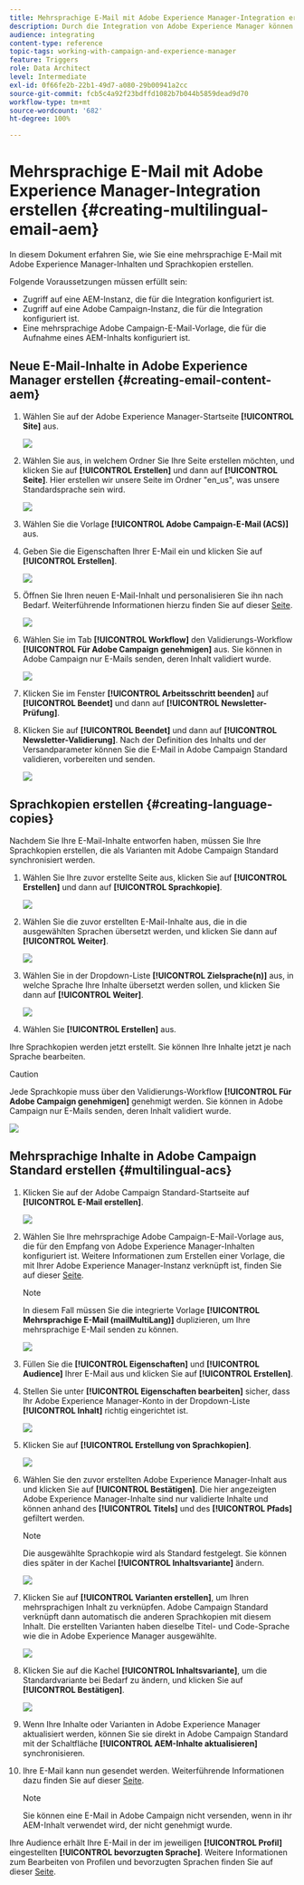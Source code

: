 ```yaml
---
title: Mehrsprachige E-Mail mit Adobe Experience Manager-Integration erstellen.
description: Durch die Integration von Adobe Experience Manager können Sie Inhalte direkt dort erstellen und später in Adobe Campaign verwenden.
audience: integrating
content-type: reference
topic-tags: working-with-campaign-and-experience-manager
feature: Triggers
role: Data Architect
level: Intermediate
exl-id: 0f66fe2b-22b1-49d7-a080-29b00941a2cc
source-git-commit: fcb5c4a92f23bdffd1082b7b044b5859dead9d70
workflow-type: tm+mt
source-wordcount: '682'
ht-degree: 100%

---
```


# Mehrsprachige E-Mail mit Adobe Experience Manager-Integration erstellen {#creating-multilingual-email-aem}

In diesem Dokument erfahren Sie, wie Sie eine mehrsprachige E-Mail mit Adobe Experience Manager-Inhalten und Sprachkopien erstellen.

Folgende Voraussetzungen müssen erfüllt sein:

* Zugriff auf eine AEM-Instanz, die für die Integration konfiguriert ist.
* Zugriff auf eine Adobe Campaign-Instanz, die für die Integration konfiguriert ist.
* Eine mehrsprachige Adobe Campaign-E-Mail-Vorlage, die für die Aufnahme eines AEM-Inhalts konfiguriert ist.

## Neue E-Mail-Inhalte in Adobe Experience Manager erstellen {#creating-email-content-aem}

1. Wählen Sie auf der Adobe Experience Manager-Startseite **[!UICONTROL Site]** aus.

   ![](assets/aem_acs_1.png)

1. Wählen Sie aus, in welchem Ordner Sie Ihre Seite erstellen möchten, und klicken Sie auf **[!UICONTROL Erstellen]** und dann auf **[!UICONTROL Seite]**. Hier erstellen wir unsere Seite im Ordner &quot;en_us&quot;, was unsere Standardsprache sein wird.

   ![](assets/aem_acs_2.png)

1. Wählen Sie die Vorlage **[!UICONTROL Adobe Campaign-E-Mail (ACS)]** aus.

1. Geben Sie die Eigenschaften Ihrer E-Mail ein und klicken Sie auf **[!UICONTROL Erstellen]**.

   ![](assets/aem_acs_3.png)

1. Öffnen Sie Ihren neuen E-Mail-Inhalt und personalisieren Sie ihn nach Bedarf. Weiterführende Informationen hierzu finden Sie auf dieser [Seite](../../integrating/using/creating-email-experience-manager.md#editing-email-aem).

   ![](assets/aem_acs_4.png)

1. Wählen Sie im Tab **[!UICONTROL Workflow]** den Validierungs-Workflow **[!UICONTROL Für Adobe Campaign genehmigen]** aus. Sie können in Adobe Campaign nur E-Mails senden, deren Inhalt validiert wurde.

   ![](assets/aem_acs_7.png)

1. Klicken Sie im Fenster **[!UICONTROL Arbeitsschritt beenden]** auf **[!UICONTROL Beendet]** und dann auf **[!UICONTROL Newsletter-Prüfung]**.

1. Klicken Sie auf **[!UICONTROL Beendet]** und dann auf **[!UICONTROL Newsletter-Validierung]**. Nach der Definition des Inhalts und der Versandparameter können Sie die E-Mail in Adobe Campaign Standard validieren, vorbereiten und senden.

   ![](assets/aem_acs_8.png)

## Sprachkopien erstellen {#creating-language-copies}

Nachdem Sie Ihre E-Mail-Inhalte entworfen haben, müssen Sie Ihre Sprachkopien erstellen, die als Varianten mit Adobe Campaign Standard synchronisiert werden.

1. Wählen Sie Ihre zuvor erstellte Seite aus, klicken Sie auf **[!UICONTROL Erstellen]** und dann auf **[!UICONTROL Sprachkopie]**.

   ![](assets/aem_acs_5.png)

1. Wählen Sie die zuvor erstellten E-Mail-Inhalte aus, die in die ausgewählten Sprachen übersetzt werden, und klicken Sie dann auf **[!UICONTROL Weiter]**.

   ![](assets/aem_acs_6.png)

1. Wählen Sie in der Dropdown-Liste **[!UICONTROL Zielsprache(n)]** aus, in welche Sprache Ihre Inhalte übersetzt werden sollen, und klicken Sie dann auf **[!UICONTROL Weiter]**.

   ![](assets/aem_acs_9.png)

1. Wählen Sie **[!UICONTROL Erstellen]** aus.

Ihre Sprachkopien werden jetzt erstellt. Sie können Ihre Inhalte jetzt je nach Sprache bearbeiten.

>[!CAUTION]
>
>Jede Sprachkopie muss über den Validierungs-Workflow **[!UICONTROL Für Adobe Campaign genehmigen]** genehmigt werden. Sie können in Adobe Campaign nur E-Mails senden, deren Inhalt validiert wurde.

![](assets/aem_acs_11.png)

## Mehrsprachige Inhalte in Adobe Campaign Standard erstellen {#multilingual-acs}

1. Klicken Sie auf der Adobe Campaign Standard-Startseite auf **[!UICONTROL E-Mail erstellen]**.

   ![](assets/aem_acs_12.png)

1. Wählen Sie Ihre mehrsprachige Adobe Campaign-E-Mail-Vorlage aus, die für den Empfang von Adobe Experience Manager-Inhalten konfiguriert ist. Weitere Informationen zum Erstellen einer Vorlage, die mit Ihrer Adobe Experience Manager-Instanz verknüpft ist, finden Sie auf dieser [Seite](../../integrating/using/configure-experience-manager.md#config-acs).

   >[!NOTE]
   >
   >In diesem Fall müssen Sie die integrierte Vorlage **[!UICONTROL Mehrsprachige E-Mail (mailMultiLang)]** duplizieren, um Ihre mehrsprachige E-Mail senden zu können.

   ![](assets/aem_acs_13.png)

1. Füllen Sie die **[!UICONTROL Eigenschaften]** und **[!UICONTROL Audience]** Ihrer E-Mail aus und klicken Sie auf **[!UICONTROL Erstellen]**.

1. Stellen Sie unter **[!UICONTROL Eigenschaften bearbeiten]** sicher, dass Ihr Adobe Experience Manager-Konto in der Dropdown-Liste **[!UICONTROL Inhalt]** richtig eingerichtet ist.

   ![](assets/aem_acs_20.png)

1. Klicken Sie auf **[!UICONTROL Erstellung von Sprachkopien]**.

   ![](assets/aem_acs_16.png)

1. Wählen Sie den zuvor erstellten Adobe Experience Manager-Inhalt aus und klicken Sie auf **[!UICONTROL Bestätigen]**. Die hier angezeigten Adobe Experience Manager-Inhalte sind nur validierte Inhalte und können anhand des **[!UICONTROL Titels]** und des **[!UICONTROL Pfads]** gefiltert werden.

   >[!NOTE]
   >
   >Die ausgewählte Sprachkopie wird als Standard festgelegt. Sie können dies später in der Kachel **[!UICONTROL Inhaltsvariante]** ändern.

   ![](assets/aem_acs_17.png)

1. Klicken Sie auf **[!UICONTROL Varianten erstellen]**, um Ihren mehrsprachigen Inhalt zu verknüpfen. Adobe Campaign Standard verknüpft dann automatisch die anderen Sprachkopien mit diesem Inhalt. Die erstellten Varianten haben dieselbe Titel- und Code-Sprache wie die in Adobe Experience Manager ausgewählte.

   ![](assets/aem_acs_18.png)

1. Klicken Sie auf die Kachel **[!UICONTROL Inhaltsvariante]**, um die Standardvariante bei Bedarf zu ändern, und klicken Sie auf **[!UICONTROL Bestätigen]**.

   ![](assets/aem_acs_19.png)

1. Wenn Ihre Inhalte oder Varianten in Adobe Experience Manager aktualisiert werden, können Sie sie direkt in Adobe Campaign Standard mit der Schaltfläche **[!UICONTROL AEM-Inhalte aktualisieren]** synchronisieren.

1. Ihre E-Mail kann nun gesendet werden. Weiterführende Informationen dazu finden Sie auf dieser [Seite](../../sending/using/get-started-sending-messages.md).

   >[!NOTE]
   >
   >Sie können eine E-Mail in Adobe Campaign nicht versenden, wenn in ihr AEM-Inhalt verwendet wird, der nicht genehmigt wurde.

Ihre Audience erhält Ihre E-Mail in der im jeweiligen **[!UICONTROL Profil]** eingestellten **[!UICONTROL bevorzugten Sprache]**. Weitere Informationen zum Bearbeiten von Profilen und bevorzugten Sprachen finden Sie auf dieser [Seite](../../audiences/using/editing-profiles.md).
